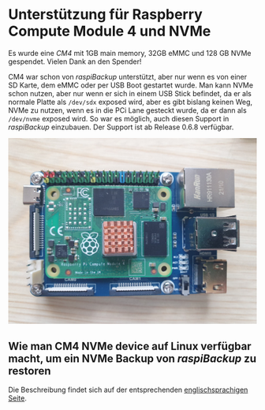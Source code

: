 # Unterstützung für Raspberry Compute Module 4 und NVMe

Es wurde eine *CM4* mit 1GB main memory, 32GB eMMC und 128 GB NVMe gespendet.
Vielen Dank an den Spender!

CM4 war schon von *raspiBackup* unterstützt, aber nur wenn es von einer SD Karte,
dem eMMC oder per USB Boot gestartet wurde. Man kann NVMe schon nutzen, aber nur
wenn er sich in einem USB Stick befindet, da er als normale Platte als `/dev/sdx`
exposed wird, aber es gibt bislang keinen Weg, NVMe zu nutzen, wenn es in die PCi
Lane gesteckt wurde, da er dann als `/dev/nvme` exposed wird.
So war es möglich, auch diesen Support in *raspiBackup* einzubauen.
Der Support ist ab Release 0.6.8 verfügbar.

![Foto eines Compute Moduls CM4](images/CM4.jpg)

## Wie man CM4 NVMe device auf Linux verfügbar macht, um ein NVMe Backup von *raspiBackup* zu restoren

Die Beschreibung findet sich auf der entsprechenden [englischsprachigen Seite](../support-for-raspberry-compute-module-4-and-nvme.md).


[.status]: done
[.source]: https://www.linux-tips-and-tricks.de/de/raspibackupcategoried/613-unterstuetzung-fuer-raspberry-compute-module-4-und-nvme
[.source]: https://www.linux-tips-and-tricks.de/en/raspibackupcategorye/612-support-for-raspberry-compute-module-4-and-nvme

